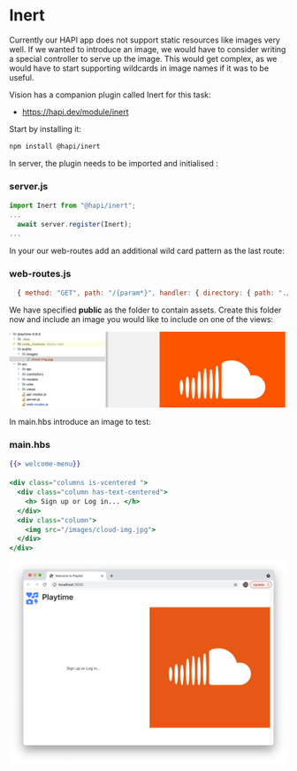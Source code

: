 # Inert

Currently our HAPI app does not support static resources like images very well. If we wanted to introduce an image, we would have to consider writing a special controller to serve up the image. This would get complex, as we would have to start supporting wildcards in image names if it was to be useful.

Vision has a companion plugin called Inert for this task:

- <https://hapi.dev/module/inert>

Start by installing it:

~~~bash
npm install @hapi/inert
~~~

In server, the plugin needs to be imported and initialised :

### server.js

~~~javascript
import Inert from "@hapi/inert";
...
  await server.register(Inert);
...
~~~

In your our web-routes add an additional wild card pattern as the last route:

### web-routes.js

~~~javascript
  { method: "GET", path: "/{param*}", handler: { directory: { path: "./public" } }, options: { auth: false } }
~~~

We have specified **public** as the folder to contain assets. Create this folder now and include an image you would like to include on one of the views:

![](img/07.png)



In main.hbs introduce an image to test:

### main.hbs

~~~handlebars
{{> welcome-menu}}

<div class="columns is-vcentered ">
  <div class="column has-text-centered">
    <h> Sign up or Log in... </h>
  </div>
  <div class="column">
    <img src="/images/cloud-img.jpg">
  </div>
</div>
~~~

![](img/08.png)